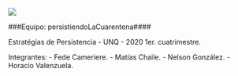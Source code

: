 ![](https://github.com/EPERS-UNQ/persistiendoLaCuarentena/workflows/Greet%20Everyone/gradle.yml)

###Equipo: persistiendoLaCuarentena####

Estratégias de Persistencia - UNQ - 2020 1er. cuatrimestre.

Integrantes:
      -   Fede Cameriere.
      -   Matías  Chaile.
      -   Nelson González.
      -   Horacio Valenzuela.
 
